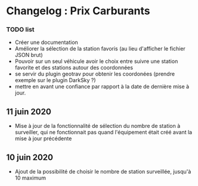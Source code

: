 # Changelog : Prix Carburants

### TODO list
- Créer une documentation
- Améliorer la sélection de la station favoris (au lieu d'afficher le fichier JSON brut)
- Pouvoir sur un seul véhicule avoir le choix entre suivre une station favorite et des stations autour des coordonnées
- se servir du plugin geotrav pour obtenir les coordonées (prendre exemple sur le plugin DarkSky ?)
- mettre en avant une confiance par rapport à la date de dernière mise à jour.


## 11 juin 2020
- Mise à jour de la fonctionnalité de sélection du nombre de station à surveiller, qui ne fonctionnait pas quand l'équipement était créé avant la mise à jour précédente

## 10 juin 2020
- Ajout de la possibilité de choisir le nombre de station surveillée, jusqu'à 10 maximum
